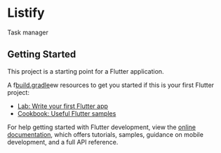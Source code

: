 # Listify

Task manager

## Getting Started

This project is a starting point for a Flutter application.

A f[build.gradle](android%2Fapp%2Fbuild.gradle)ew resources to get you started if this is your first Flutter project:

- [Lab: Write your first Flutter app](https://docs.flutter.dev/get-started/codelab)
- [Cookbook: Useful Flutter samples](https://docs.flutter.dev/cookbook)

For help getting started with Flutter development, view the
[online documentation](https://docs.flutter.dev/), which offers tutorials,
samples, guidance on mobile development, and a full API reference.
